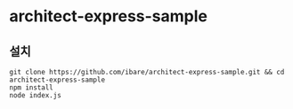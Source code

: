 architect-express-sample
========================

## 설치

```
git clone https://github.com/ibare/architect-express-sample.git && cd architect-express-sample
npm install 
node index.js
```
